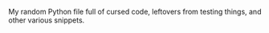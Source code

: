 My random Python file full of cursed code, leftovers from testing things, and other various snippets.
